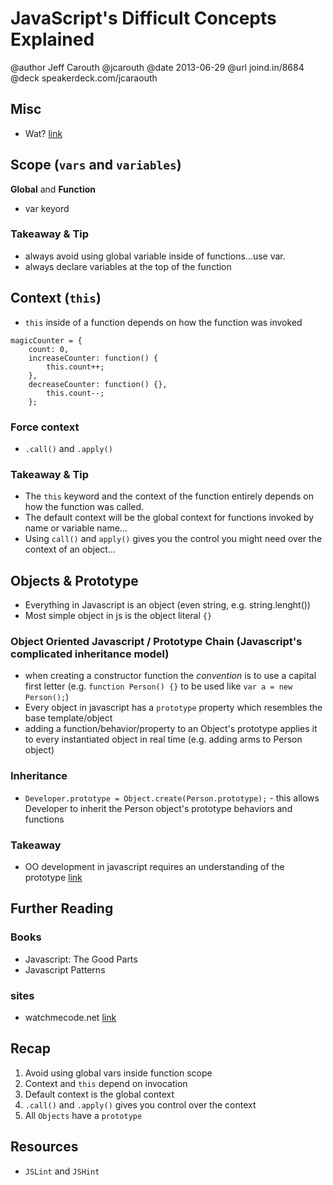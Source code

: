 # JavaScript's Difficult Concepts Explained
@author Jeff Carouth @jcarouth
@date 2013-06-29
@url joind.in/8684
@deck speakerdeck.com/jcaraouth

## Misc
- Wat? [link](http://destroyallsoftware.com/talks/wat)

## Scope (`vars` and `variables`)
**Global** and **Function**
- var keyord

### Takeaway & Tip
- always avoid using global variable inside of functions…use var.
- always declare variables at the top of the function

## Context (`this`)
- `this` inside of a function depends on how the function was invoked
```
magicCounter = {
	count: 0,
	increaseCounter: function() {
		this.count++;
	},
	decreaseCounter: function() {},
		this.count--;
	};
```

### Force context
- `.call()` and `.apply()`

### Takeaway & Tip
- The `this` keyword and the context of the function entirely depends on how the function was called.
- The default context will be the global context for functions invoked by name or variable name…
- Using `call()` and `apply()` gives you the control you might need over the context of an object…

## Objects & Prototype
- Everything in Javascript is an object (even string, e.g. string.lenght())
- Most simple object in js is the object literal `{}`

### Object Oriented Javascript / Prototype Chain (Javascript's complicated inheritance model)
- when creating a constructor function the *convention* is to use a capital first letter (e.g. `function Person() {}` to be used like `var a = new Person();`)
- Every object in javascript has a `prototype` property which resembles the base template/object
- adding a function/behavior/property to an Object's prototype applies it to every instantiated object in real time (e.g. adding arms to Person object)

### Inheritance
- `Developer.prototype = Object.create(Person.prototype);` - this allows Developer to inherit the Person object's prototype behaviors and functions

### Takeaway
- OO development in javascript requires an understanding of the prototype [link](http://crth.net/mdnoopjs)

## Further Reading
### Books
- Javascript: The Good Parts
- Javascript Patterns

### sites
- watchmecode.net [link](http://crth.net/jsfundamentals)

## Recap
1. Avoid using global vars inside function scope
2. Context and `this` depend on invocation
3. Default context is the global context
4. `.call()` and `.apply()` gives you control over the context
5. All `Objects` have a `prototype`

## Resources
- `JSLint` and `JSHint`